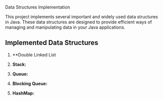 Data Structures Implementation

This project implements several important and widely used data structures in Java. These data structures are designed to provide efficient ways of managing and manipulating data in your Java applications.

## Implemented Data Structures

1. **Double Linked List

2. **Stack:**

3. **Queue:** 

4. **Blocking Queue:** 

5. **HashMap:** 
